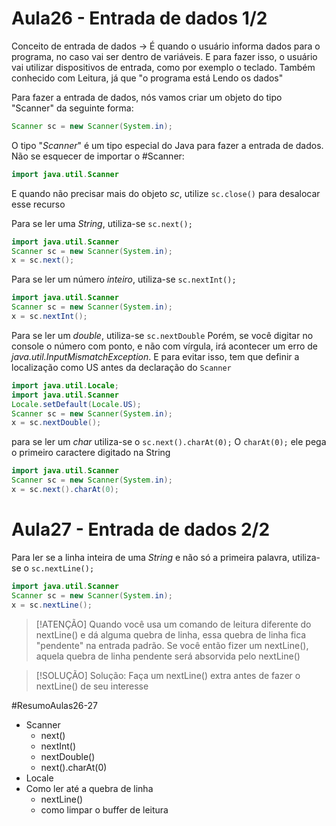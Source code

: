 # Aula26 - Entrada de dados 1/2

Conceito de entrada de dados -> É quando o usuário informa dados para o programa, no caso vai ser dentro de variáveis. E para fazer isso, o usuário vai utilizar dispositivos de entrada, como por exemplo o teclado. Também conhecido com Leitura, já que "o programa está Lendo os dados"

Para fazer a entrada de dados, nós vamos criar um objeto do tipo "Scanner" da seguinte forma:
```java
Scanner sc = new Scanner(System.in);
```
O tipo "_Scanner_" é um tipo especial do Java para fazer a entrada de dados.
Não se esquecer de importar o #Scanner:
```java
import java.util.Scanner
```
E quando não precisar mais do objeto _sc_, utilize `sc.close()` para desalocar esse recurso

Para se ler uma _String_, utiliza-se `sc.next();`
```java
import java.util.Scanner
Scanner sc = new Scanner(System.in);
x = sc.next();

```

Para se ler um número _inteiro_, utiliza-se `sc.nextInt();`
```java
import java.util.Scanner
Scanner sc = new Scanner(System.in);
x = sc.nextInt();
```

Para se ler um _double_, utiliza-se `sc.nextDouble`
Porém, se você digitar no console o número com ponto, e não com vírgula, irá acontecer um erro de _java.util.InputMismatchException_.
E para evitar isso, tem que definir a localização como US antes da declaração do `Scanner` 
```java
import java.util.Locale;
import java.util.Scanner
Locale.setDefault(Locale.US);
Scanner sc = new Scanner(System.in);
x = sc.nextDouble();
```

para se ler um _char_ utiliza-se o `sc.next().charAt(0);`
O `charAt(0);` ele pega o primeiro caractere digitado na String
```java
import java.util.Scanner
Scanner sc = new Scanner(System.in);
x = sc.next().charAt(0);
```

# Aula27 - Entrada de dados 2/2

Para ler se a linha inteira de uma _String_ e não só a primeira palavra, utiliza-se o `sc.nextLine();`
```java
import java.util.Scanner
Scanner sc = new Scanner(System.in);
x = sc.nextLine();
```

> [!ATENÇÃO] 
> Quando você usa um comando de leitura diferente do nextLine() e dá alguma quebra de linha, essa quebra de linha fica "pendente" na entrada padrão. Se você então fizer um nextLine(), aquela quebra de linha pendente será absorvida pelo nextLine()

> [!SOLUÇÃO] 
> Solução: Faça um nextLine() extra antes de fazer o nextLine() de seu interesse

#ResumoAulas26-27
- Scanner 
	-  next() 
	- nextInt() 
	-  nextDouble() 
	-  next().charAt(0) 
-  Locale 
- Como ler até a quebra de linha 
	-  nextLine() 
	-  como limpar o buffer de leitura
